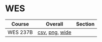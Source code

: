 # WES

| Course | Overall | Section |
| ------ | ------- | ------- |
| WES 237B | [csv](https://github.com/UCSD-Historical-Enrollment-Data/2025Summer3/blob/main/overall/WES%20237B.csv), [png](https://raw.githubusercontent.com/UCSD-Historical-Enrollment-Data/2025Summer3/main/plot_overall/WES%20237B.png), [wide](https://raw.githubusercontent.com/UCSD-Historical-Enrollment-Data/2025Summer3/main/plot_overall_wide/WES%20237B.png) |  |
